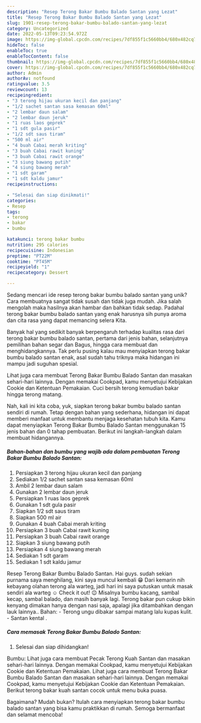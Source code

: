 ```yaml
---
description: "Resep Terong Bakar Bumbu Balado Santan yang Lezat"
title: "Resep Terong Bakar Bumbu Balado Santan yang Lezat"
slug: 1901-resep-terong-bakar-bumbu-balado-santan-yang-lezat
category: Uncategorized
date: 2022-05-13T09:23:54.972Z
image: https://img-global.cpcdn.com/recipes/7df855f1c5660bb4/680x482cq70/terong-bakar-bumbu-balado-santan-foto-resep-utama.jpg
hideToc: false
enableToc: true
enableTocContent: false
thumbnail: https://img-global.cpcdn.com/recipes/7df855f1c5660bb4/680x482cq70/terong-bakar-bumbu-balado-santan-foto-resep-utama.jpg
cover: https://img-global.cpcdn.com/recipes/7df855f1c5660bb4/680x482cq70/terong-bakar-bumbu-balado-santan-foto-resep-utama.jpg
author: Admin
authorAv: notfound
ratingvalue: 3.5
reviewcount: 13
recipeingredient:
- "3 terong hijau ukuran kecil dan panjang"
- "1/2 sachet santan sasa kemasan 60ml"
- "2 lembar daun salam"
- "2 lembar daun jeruk"
- "1 ruas laos geprek"
- "1 sdt gula pasir"
- "1/2 sdt saus tiram"
- "500 ml air"
- "4 buah Cabai merah kriting"
- "3 buah Cabai rawit kuning"
- "3 buah Cabai rawit orange"
- "3 siung bawang putih"
- "4 siung bawang merah"
- "1 sdt garam"
- "1 sdt kaldu jamur"
recipeinstructions:

- "Selesai dan siap dinikmati!"
categories:
- Resep
tags:
- terong
- bakar
- bumbu

katakunci: terong bakar bumbu 
nutrition: 295 calories
recipecuisine: Indonesian
preptime: "PT22M"
cooktime: "PT45M"
recipeyield: "1"
recipecategory: Dessert

---
```





Sedang mencari ide resep terong bakar bumbu balado santan yang unik? Cara membuatnya sangat tidak susah dan tidak juga mudah. Jika salah mengolah maka hasilnya akan hambar dan bahkan tidak sedap. Padahal terong bakar bumbu balado santan yang enak harusnya sih punya aroma dan cita rasa yang dapat memancing selera Kita.





Banyak hal yang sedikit banyak berpengaruh terhadap kualitas rasa dari terong bakar bumbu balado santan, pertama dari jenis bahan, selanjutnya pemilihan bahan segar dan Bagus, hingga cara membuat dan menghidangkannya. Tak perlu pusing kalau mau menyiapkan terong bakar bumbu balado santan enak,      asal sudah tahu triknya maka hidangan ini mampu jadi suguhan spesial.














Lihat juga cara membuat Terong Bakar Bumbu Balado Santan dan masakan sehari-hari lainnya. Dengan memakai Cookpad, kamu menyetujui Kebijakan Cookie dan Ketentuan Pemakaian. Cuci bersih terong kemudian bakar hingga terong matang.






Nah, kali ini kita coba, yuk, siapkan terong bakar bumbu balado santan sendiri di rumah. Tetap dengan bahan yang sederhana, hidangan ini dapat memberi manfaat untuk membantu menjaga kesehatan tubuh kita. Kamu dapat menyiapkan Terong Bakar Bumbu Balado Santan menggunakan 15 jenis bahan dan 0 tahap pembuatan. Berikut ini langkah-langkah dalam membuat hidangannya.

<!--inarticleads1-->

##### Bahan-bahan dan bumbu yang wajib ada dalam pembuatan Terong Bakar Bumbu Balado Santan:

1. Persiapkan 3 terong hijau ukuran kecil dan panjang
1. Sediakan 1/2 sachet santan sasa kemasan 60ml
1. Ambil 2 lembar daun salam
1. Gunakan 2 lembar daun jeruk
1. Persiapkan 1 ruas laos geprek
1. Gunakan 1 sdt gula pasir
1. Siapkan 1/2 sdt saus tiram
1. Siapkan 500 ml air
1. Gunakan 4 buah Cabai merah kriting
1. Persiapkan 3 buah Cabai rawit kuning
1. Persiapkan 3 buah Cabai rawit orange
1. Siapkan 3 siung bawang putih
1. Persiapkan 4 siung bawang merah
1. Sediakan 1 sdt garam
1. Sediakan 1 sdt kaldu jamur


Resep Terong Bakar Bumbu Balado Santan. Hai guys. sudah sekian purnama saya menghilang, kini saya muncul kembali 😁 Dari kemarin nih kebayang olahan terong ala warteg, jadi hari ini saya putuskan untuk masak sendiri ala warteg ☺️ Check it out! 😉 Misalnya bumbu kacang, sambal kecap, sambal balado, dan masih banyak lagi. Terong bakar pun cukup bikin kenyang dimakan hanya dengan nasi saja, apalagi jika ditambahkan dengan lauk lainnya.. Bahan: - Terong ungu dibakar sampai matang lalu kupas kulit. - Santan kental . 

<!--inarticleads2-->

##### Cara memasak Terong Bakar Bumbu Balado Santan:


1. Selesai dan siap dihidangkan!

Bumbu: Lihat juga cara membuat Pecak Terong Kuah Santan dan masakan sehari-hari lainnya. Dengan memakai Cookpad, kamu menyetujui Kebijakan Cookie dan Ketentuan Pemakaian. Lihat juga cara membuat Terong Bakar Bumbu Balado Santan dan masakan sehari-hari lainnya. Dengan memakai Cookpad, kamu menyetujui Kebijakan Cookie dan Ketentuan Pemakaian. Berikut terong bakar kuah santan cocok untuk menu buka puasa. 

Bagaimana? Mudah bukan? Itulah cara menyiapkan terong bakar bumbu balado santan yang bisa kamu praktikkan di rumah. Semoga bermanfaat dan selamat mencoba!
